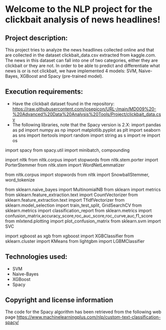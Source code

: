# Welcome to the NLP project for the clickbait analysis of news headlines!

## Project description:
This project tries to analyze the news headlines collected online and that are collected in the dataset clickbait_data.csv extracted from kaggle.com.
The news in this dataset can fall into one of two categories, either they are clickbait or they are not.
In order to be able to predict and differentiate what news is or is not clickbait, we have implemented 4 models: SVM, Naive-Bayes, XGBoost and Spacy (pre-trained model).

## Execution requirements:
- Have the clickbait dataset found in the repository: https://raw.githubusercontent.com/josepicon/URL-/main/MD009%20-%20Advanced%20Data%20Analysis%20Tools/Project/clickbait_data.csv
- The following libraries, note that the Spacy version is 2.X:
import pandas as pd
import numpy as np
import matplotlib.pyplot as plt
import seaborn as sns
import itertools
import random
import string as s
import re
import os

import spacy
from spacy.util import minibatch, compounding


import nltk
from nltk.corpus import stopwords
from nltk.stem.porter import PorterStemmer
from nltk.stem import WordNetLemmatizer

from nltk.corpus import stopwords
from nltk import SnowballStemmer, word_tokenize

from sklearn.naive_bayes import MultinomialNB
from sklearn import metrics
from sklearn.feature_extraction.text import CountVectorizer
from sklearn.feature_extraction.text import TfidfVectorizer
from sklearn.model_selection import train_test_split, GridSearchCV
from sklearn.metrics import classification_report
from sklearn.metrics import confusion_matrix,accuracy_score,roc_auc_score,roc_curve,auc,f1_score
from mlxtend.plotting import plot_confusion_matrix
from sklearn.svm import SVC

import xgboost as xgb
from xgboost import XGBClassifier
from sklearn.cluster import KMeans
from lightgbm import LGBMClassifier

## Technologies used:
- SVM
- Naive-Bayes
- XGBoost
- Spacy

## Copyright and license information
The code for the Spacy algorithm has been retrieved from the following web page
https://www.machinelearningplus.com/nlp/custom-text-classification-spacy/